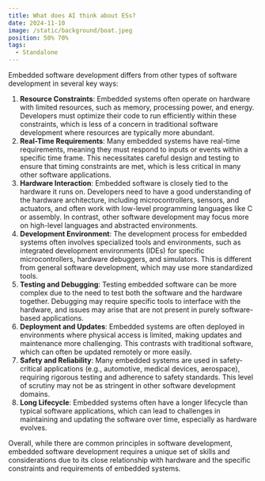 ```yaml
---
title: What does AI think about ESs?
date: 2024-11-10
image: /static/background/boat.jpeg
position: 50% 70%
tags:
  - Standalone
---
```


Embedded software development differs from other types of software development in several key ways:

1. **Resource Constraints**: Embedded systems often operate on hardware with limited resources, such as memory, processing power, and energy. Developers must optimize their code to run efficiently within these constraints, which is less of a concern in traditional software development where resources are typically more abundant.
2. **Real-Time Requirements**: Many embedded systems have real-time requirements, meaning they must respond to inputs or events within a specific time frame. This necessitates careful design and testing to ensure that timing constraints are met, which is less critical in many other software applications.
3. **Hardware Interaction**: Embedded software is closely tied to the hardware it runs on. Developers need to have a good understanding of the hardware architecture, including microcontrollers, sensors, and actuators, and often work with low-level programming languages like C or assembly. In contrast, other software development may focus more on high-level languages and abstracted environments.
4. **Development Environment**: The development process for embedded systems often involves specialized tools and environments, such as integrated development environments (IDEs) for specific microcontrollers, hardware debuggers, and simulators. This is different from general software development, which may use more standardized tools.
5. **Testing and Debugging**: Testing embedded software can be more complex due to the need to test both the software and the hardware together. Debugging may require specific tools to interface with the hardware, and issues may arise that are not present in purely software-based applications.
6. **Deployment and Updates**: Embedded systems are often deployed in environments where physical access is limited, making updates and maintenance more challenging. This contrasts with traditional software, which can often be updated remotely or more easily.
7. **Safety and Reliability**: Many embedded systems are used in safety-critical applications (e.g., automotive, medical devices, aerospace), requiring rigorous testing and adherence to safety standards. This level of scrutiny may not be as stringent in other software development domains.
8. **Long Lifecycle**: Embedded systems often have a longer lifecycle than typical software applications, which can lead to challenges in maintaining and updating the software over time, especially as hardware evolves.

Overall, while there are common principles in software development, embedded software development requires a unique set of skills and considerations due to its close relationship with hardware and the specific constraints and requirements of embedded systems.
